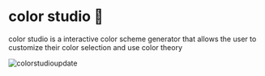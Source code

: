 # color studio 🎨
color studio is a interactive color scheme generator that allows the user to customize their color selection and use color theory   


![colorstudioupdate](https://github.com/sleepykanguru22/color-studio/assets/70289696/5ce456d5-26a2-433f-b2f7-d53eb6886023)

